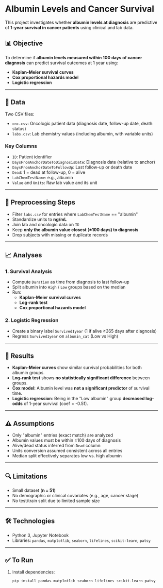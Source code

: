 # Albumin Levels and Cancer Survival

This project investigates whether **albumin levels at diagnosis** are predictive of **1-year survival in cancer patients** using clinical and lab data.

## 📊 Objective

To determine if **albumin levels measured within 100 days of cancer diagnosis** can predict survival outcomes at 1 year using:

- **Kaplan-Meier survival curves**
- **Cox proportional hazards model**
- **Logistic regression**

---

## 📁 Data

Two CSV files:

- `onc.csv`: Oncologic patient data (diagnosis date, follow-up date, death status)
- `labs.csv`: Lab chemistry values (including albumin, with variable units)

### Key Columns
- `ID`: Patient identifier  
- `DaysFromAnchorDateToDiagnosisDate`: Diagnosis date (relative to anchor)  
- `DaysFromAnchorDateToFollowUp`: Last follow-up or death date  
- `Dead`: 1 = dead at follow-up, 0 = alive  
- `LabChemTestName`: e.g., albumin  
- `Value` and `Units`: Raw lab value and its unit  

---

## 🔧 Preprocessing Steps

- Filter `labs.csv` for entries where `LabChemTestName` == "albumin"
- Standardize units to **ng/mL**
- Join lab and oncologic data on `ID`
- Keep **only the albumin value closest (±100 days) to diagnosis**
- Drop subjects with missing or duplicate records

---

## 📈 Analyses

### 1. **Survival Analysis**
- Compute `Duration` as time from diagnosis to last follow-up
- Split albumin into `High` / `Low` groups based on the median
- Run:
  - **Kaplan-Meier survival curves**
  - **Log-rank test**
  - **Cox proportional hazards model**

### 2. **Logistic Regression**
- Create a binary label `Survived1year` (1 if alive ≥365 days after diagnosis)
- Regress `Survived1year` on `albumin_cat` (Low vs High)

---

## 📌 Results

- **Kaplan-Meier curves** show similar survival probabilities for both albumin groups.
- **Log-rank test** shows **no statistically significant difference** between groups.
- **Cox model**: Albumin level was **not a significant predictor** of survival time.
- **Logistic regression**: Being in the "Low albumin" group **decreased log-odds** of 1-year survival (coef = -0.51).

---

## ⚠️ Assumptions

- Only "albumin" entries (exact match) are analyzed
- Albumin values must be within ±100 days of diagnosis
- Alive/dead status inferred from `Dead` column
- Units conversion assumed consistent across all entries
- Median split effectively separates low vs. high albumin

---

## 🔍 Limitations

- Small dataset (**n = 51**)
- No demographic or clinical covariates (e.g., age, cancer stage)
- No test/train split due to limited sample size

---

## 🛠️ Technologies

- Python 3, Jupyter Notebook  
- Libraries: `pandas`, `matplotlib`, `seaborn`, `lifelines`, `scikit-learn`, `patsy`

---

## ✅ To Run

1. Install dependencies:
   ```bash
   pip install pandas matplotlib seaborn lifelines scikit-learn patsy
